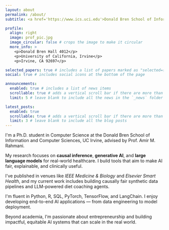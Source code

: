 ```yaml
---
layout: about
permalink: /about/
subtitle: <a href='https://www.ics.uci.edu'>Donald Bren School of Information and Computer Sciences</a>, <a href='https://www.uci.edu'>UC Irvine</a>. Advised by <a href='#'>Prof. Amir M. Rahmani</a>.

profile:
  align: right
  image: prof_pic.jpg
  image_circular: false # crops the image to make it circular
  more_info: >
    <p>Donald Bren Hall 4012</p>
    <p>University of California, Irvine</p>
    <p>Irvine, CA 92697</p>

selected_papers: true # includes a list of papers marked as "selected={true}"
social: true # includes social icons at the bottom of the page

announcements:
  enabled: true # includes a list of news items
  scrollable: true # adds a vertical scroll bar if there are more than 3 news items
  limit: 5 # leave blank to include all the news in the `_news` folder

latest_posts:
  enabled: true
  scrollable: true # adds a vertical scroll bar if there are more than 3 new posts items
  limit: 3 # leave blank to include all the blog posts
---
```


I'm a Ph.D. student in Computer Science at the Donald Bren School of Information and Computer Sciences, UC Irvine, advised by Prof. Amir M. Rahmani.

My research focuses on **causal inference**, **generative AI**, and **large language models** for real-world healthcare. I build tools that aim to make AI fair, explainable, and clinically useful.

I've published in venues like *IEEE Medicine & Biology* and *Elsevier Smart Health*, and my current work includes building causally fair synthetic data pipelines and LLM-powered diet coaching agents.

I'm fluent in Python, R, SQL, PyTorch, TensorFlow, and LangChain. I enjoy developing end-to-end AI applications — from data engineering to model deployment.

Beyond academia, I'm passionate about entrepreneurship and building impactful, equitable AI systems that can scale in the real world.
